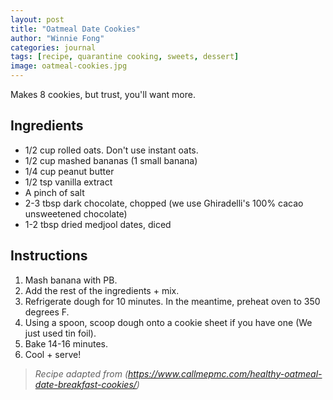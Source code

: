 ```yaml
---
layout: post
title: "Oatmeal Date Cookies"
author: "Winnie Fong"
categories: journal
tags: [recipe, quarantine cooking, sweets, dessert]
image: oatmeal-cookies.jpg
---
```


Makes 8 cookies, but trust, you'll want more.

## Ingredients
- 1/2 cup rolled oats. Don't use instant oats.
- 1/2 cup mashed bananas (1 small banana)
- 1/4 cup peanut butter
- 1/2 tsp vanilla extract
- A pinch of salt
- 2-3 tbsp dark chocolate, chopped (we use Ghiradelli's 100% cacao unsweetened chocolate)
- 1-2 tbsp dried medjool dates, diced

## Instructions
1. Mash banana with PB.
2. Add the rest of the ingredients + mix.
3. Refrigerate dough for 10 minutes. In the meantime, preheat oven to 350 degrees F.
4. Using a spoon, scoop dough onto a cookie sheet if you have one (We just used tin foil).
5. Bake 14-16 minutes.
6. Cool + serve!

> *Recipe adapted from (https://www.callmepmc.com/healthy-oatmeal-date-breakfast-cookies/)*
